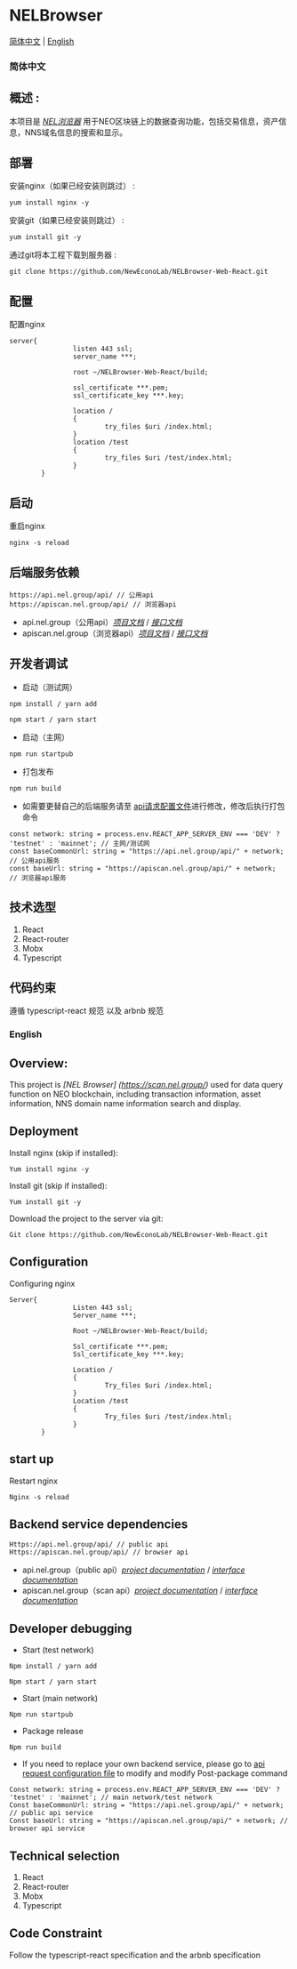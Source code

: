 # NELBrowser
[简体中文](#zh) |    [English](#en) 

### <a name="zh">简体中文</a>
## 概述 :
本项目是 _[NEL浏览器](https://scan.nel.group/)_ 用于NEO区块链上的数据查询功能，包括交易信息，资产信息，NNS域名信息的搜索和显示。

## 部署
安装nginx（如果已经安装则跳过） :
```
yum install nginx -y
```

安装git（如果已经安装则跳过） :
```
yum install git -y
```
通过git将本工程下载到服务器 :
```
git clone https://github.com/NewEconoLab/NELBrowser-Web-React.git
```

## 配置
配置nginx
```
server{
                listen 443 ssl;
                server_name ***;

                root ~/NELBrowser-Web-React/build;

                ssl_certificate ***.pem;
                ssl_certificate_key ***.key;

                location /
                {
                        try_files $uri /index.html;
                }
                location /test
                {
                        try_files $uri /test/index.html;
                }
        }
```

## 启动
重启nginx
```
nginx -s reload
```

## 后端服务依赖

```shell
https://api.nel.group/api/ // 公用api
https://apiscan.nel.group/api/ // 浏览器api
```
* api.nel.group（公用api）_[项目文档](https://github.com/NewEconoLab/NEO_Block_API/blob/master/README.md)_ / _[接口文档](http://www.xiaoyaoji.cn/doc/1IoeLt6k57)_
* apiscan.nel.group（浏览器api）_[项目文档](https://github.com/NewEconoLab/NEL_Scan_API/blob/master/README.md)_ / _[接口文档](http://www.xiaoyaoji.cn/doc/2veptPpn9o)_

## 开发者调试

* 启动（测试网）

```shell
npm install / yarn add
```

```shell
npm start / yarn start
```
* 启动（主网）
```shell
npm run startpub
```
* 打包发布
```shell
npm run build
```
* 如需要更替自己的后端服务请至 [api请求配置文件](https://github.com/NewEconoLab/NELBrowser-Web-React/blob/master/src/utils/request.ts)进行修改，修改后执行打包命令
```shell
const network: string = process.env.REACT_APP_SERVER_ENV === 'DEV' ? 'testnet' : 'mainnet'; // 主网/测试网
const baseCommonUrl: string = "https://api.nel.group/api/" + network; // 公用api服务
const baseUrl: string = "https://apiscan.nel.group/api/" + network;   // 浏览器api服务
```

## 技术选型
1. React
2. React-router
3. Mobx
4. Typescript

## 代码约束

遵循 typescript-react 规范 以及 arbnb 规范

### <a name="en">English</a>
## Overview:
This project is _[NEL Browser] (https://scan.nel.group/)_ used for data query function on NEO blockchain, including transaction information, asset information, NNS domain name information search and display.

## Deployment
Install nginx (skip if installed):
```
Yum install nginx -y
```

Install git (skip if installed):
```
Yum install git -y
```
Download the project to the server via git:
```
Git clone https://github.com/NewEconoLab/NELBrowser-Web-React.git
```

## Configuration
Configuring nginx
```
Server{
                Listen 443 ssl;
                Server_name ***;

                Root ~/NELBrowser-Web-React/build;

                Ssl_certificate ***.pem;
                Ssl_certificate_key ***.key;

                Location /
                {
                        Try_files $uri /index.html;
                }
                Location /test
                {
                        Try_files $uri /test/index.html;
                }
        }
```

## start up
Restart nginx
```
Nginx -s reload
```

## Backend service dependencies

```shell
Https://api.nel.group/api/ // public api
Https://apiscan.nel.group/api/ // browser api
```
* api.nel.group（public api）_[project documentation](https://github.com/NewEconoLab/NEO_Block_API/blob/master/README.md)_ / _[interface documentation](http://www.xiaoyaoji.cn/doc/1IoeLt6k57)_
* apiscan.nel.group（scan api）_[project documentation](https://github.com/NewEconoLab/NEL_Scan_API/blob/master/README.md)_ / _[interface documentation](http://www.xiaoyaoji.cn/doc/2veptPpn9o)_

## Developer debugging

* Start (test network)

```shell
Npm install / yarn add
```

```shell
Npm start / yarn start
```
* Start (main network)
```shell
Npm run startpub
```
* Package release
```shell
Npm run build
```
* If you need to replace your own backend service, please go to [api request configuration file](https://github.com/NewEconoLab/NELBrowser-Web-React/blob/master/src/utils/request.ts) to modify and modify Post-package command
```shell
Const network: string = process.env.REACT_APP_SERVER_ENV === 'DEV' ? 'testnet' : 'mainnet'; // main network/test network
Const baseCommonUrl: string = "https://api.nel.group/api/" + network; // public api service
Const baseUrl: string = "https://apiscan.nel.group/api/" + network; // browser api service
```

## Technical selection
1. React
2. React-router
3. Mobx
4. Typescript

## Code Constraint

Follow the typescript-react specification and the arbnb specification
